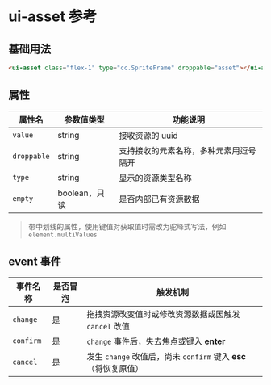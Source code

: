 # ui-asset 参考

## 基础用法

```html
<ui-asset class="flex-1" type="cc.SpriteFrame" droppable="asset"></ui-asset>
```

## 属性

属性名  | 参数值类型 | 功能说明
------|--------------|-------------  
`value`| string | 接收资源的 uuid
`droppable`| string | 支持接收的元素名称，多种元素用逗号隔开
`type`| string | 显示的资源类型名称
`empty`| boolean，只读| 是否内部已有资源数据

> 带中划线的属性，使用键值对获取值时需改为驼峰式写法，例如 `element.multiValues`

## event 事件

事件名称|是否冒泡|触发机制
-------|-------|--------
`change` |是|拖拽资源改变值时或修改资源数据或因触发 `cancel` 改值
`confirm` |是|`change` 事件后，失去焦点或键入 **enter**
`cancel` |是|发生 `change` 改值后，尚未 `confirm` 键入 **esc**（将恢复原值）
